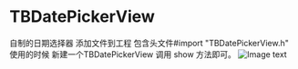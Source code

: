 # TBDatePickerView
自制的日期选择器
添加文件到工程 包含头文件#import "TBDatePickerView.h"   使用的时候 新建一个TBDatePickerView 调用 show 方法即可。
![Image text](https://raw.githubusercontent.com/joyang231/TBDatePickerView/master/TBDatePickerViewDemo/img-finder/2017-02-16%2010_06_48.gif)
